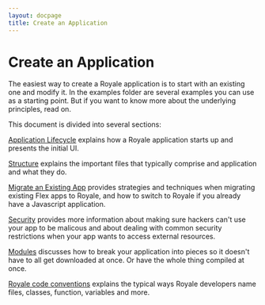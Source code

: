 ```yaml
---
layout: docpage
title: Create an Application
---
```


# Create an Application

The easiest way to create a Royale application is to start with an existing one and modify it.  In the examples folder are several examples you can use as a starting point.  But if you want to know more about the underlying principles, read on.

This document is divided into several sections:

[Application Lifecycle](create-an-application/application-lifecycle.html) explains how a Royale application starts up and presents the initial UI.

[Structure](create-an-application/application-structure.html) explains the important files that typically comprise and application and what they do.

[Migrate an Existing App](create-an-application/migrate-an-existing-app.html) provides strategies and techniques when migrating existing Flex apps to Royale, and how to switch to Royale if you already have a Javascript application.

[Security](create-an-application/security.html) provides more information about making sure hackers can't use your app to be malicous and about dealing with common security restrictions when your app wants to access external resources.

[Modules](create-an-application/modules.html) discusses how to break your application into pieces so it doesn't have to all get downloaded at once.  Or have the whole thing compiled at once.

[Royale code conventions](create-an-application/royale-code-conventions.html) explains the typical ways Royale developers name files, classes, function, variables and more.
